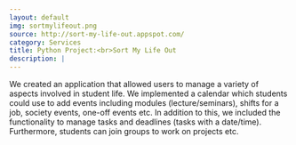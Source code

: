```yaml
---
layout: default
img: sortmylifeout.png
source: http://sort-my-life-out.appspot.com/
category: Services
title: Python Project:<br>Sort My Life Out
description: |
---
```

We created an application that allowed users to manage a variety of aspects involved in student life. We implemented a calendar which students could use to add events including modules (lecture/seminars), shifts for a job, society events, one-off events etc. In addition to this, we included the functionality to manage tasks and deadlines (tasks with a date/time). Furthermore, students can join groups to work on projects etc.
